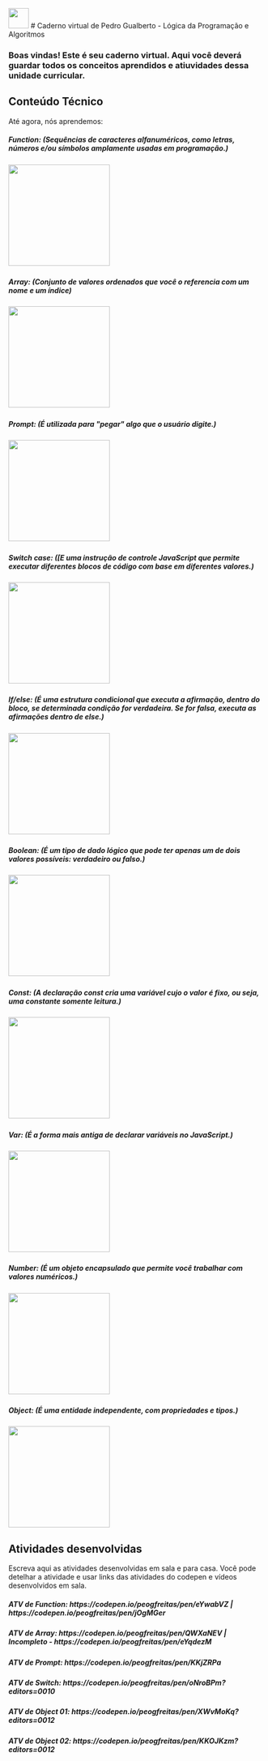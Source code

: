 <img src="https://i.imgur.com/slDmwlc.gif" width="40px"> # Caderno virtual de Pedro Gualberto - Lógica da Programação e Algoritmos
<h3>Boas vindas! Este é seu caderno virtual. Aqui você deverá guardar todos os conceitos aprendidos e atiuvidades dessa unidade curricular.<h3> 


## Conteúdo Técnico
Até agora, nós aprendemos: 
<h5>Function: (Sequências de caracteres alfanuméricos, como letras, números e/ou símbolos amplamente usadas em programação.)<h5> <img src="https://miro.medium.com/v2/resize:fit:1026/1*lRCsrf5FvJH35yySp8mlxQ.png" width="200px">
<h5>Array: (Conjunto de valores ordenados que você o referencia com um nome e um índice)<h5> <img src="https://www.driven.com.br/wp-content/uploads/2023/01/array8-1024x533.png" width="200px">
<h5>Prompt: (É utilizada para "pegar" algo que o usuário digite.)<h5> <img src="https://i.ytimg.com/vi/kUDMxeTRk98/hqdefault.jpg" width="200px">
<h5>Switch case: ([E uma instrução de controle JavaScript que permite executar diferentes blocos de código com base em diferentes valores.)<h5> <img src="https://pimylifeup.com/wp-content/uploads/2022/06/JavaScript-switch-statements-Thumbnail.png" width="200px">
<h5>If/else: (É uma estrutura condicional que executa a afirmação, dentro do bloco, se determinada condição for verdadeira. Se for falsa, executa as afirmações dentro de else.)<h5> <img src="https://pimylifeup.com/wp-content/uploads/2022/04/Javascript-if-else-else-if-conditional-statements-Thumbnail-NoWM.png" width="200px">
<h5>Boolean: (É um tipo de dado lógico que pode ter apenas um de dois valores possíveis: verdadeiro ou falso.)<h5> <img src="https://miro.medium.com/v2/resize:fit:939/1*NMCiO_kFukw7hf9KgY9U9Q.png" width="200px">
<h5>Const: (A declaração const cria uma variável cujo o valor é fixo, ou seja, uma constante somente leitura.)<h5> <img src="https://i.sstatic.net/vApul.png" width="200px">
<h5>Var: (É a forma mais antiga de declarar variáveis no JavaScript.)<h5> <img src="https://miro.medium.com/v2/resize:fit:1400/1*jy1BjtcL0emVD3ahZ9JIAg.png" width="200px">
<h5>Number: (É um objeto encapsulado que permite você trabalhar com valores numéricos.)<h5> <img src="https://miro.medium.com/v2/resize:fit:1400/1*tuV0YGt4lHwoEkqPhzhKnQ.png" width="200px">
<h5>Object: (É uma entidade independente, com propriedades e tipos.)<h5> <img src="https://www.freecodecamp.org/news/content/images/2021/02/destructure.png" width="200px">



## Atividades desenvolvidas
Escreva aqui as atividades desenvolvidas em sala e para casa. Você pode detelhar a atividade e usar links das atividades do codepen e vídeos desenvolvidos em sala. 
<h5>ATV de Function: https://codepen.io/peogfreitas/pen/eYwabVZ | https://codepen.io/peogfreitas/pen/jOgMGer<h5>
<h5>ATV de Array: https://codepen.io/peogfreitas/pen/QWXaNEV | Incompleto - https://codepen.io/peogfreitas/pen/eYqdezM<h5>
<h5>ATV de Prompt: https://codepen.io/peogfreitas/pen/KKjZRPa<h5>
<h5>ATV de Switch: https://codepen.io/peogfreitas/pen/oNroBPm?editors=0010<h3>
<h5> ATV de Object 01: https://codepen.io/peogfreitas/pen/XWvMoKq?editors=0012<h5>
<h5> ATV de Object 02: https://codepen.io/peogfreitas/pen/KKOJKzm?editors=0012<h5>

